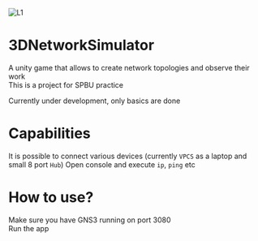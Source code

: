 ![L1](https://github.com/arthur100500/3DNetworkSimulator/assets/57834711/26d538a9-4f13-4078-95e3-032eaca80883)

# 3DNetworkSimulator
A unity game that allows to create network topologies and observe their work <br>
This is a project for SPBU practice

Currently under development, only basics are done


# Capabilities
It is possible to connect various devices (currently `VPCS` as a laptop and small 8 port `Hub`)
Open console and execute `ip`, `ping` etc

# How to use?
Make sure you have GNS3 running on port 3080 <br>
Run the app
